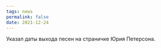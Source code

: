 ```yaml
---
tags: news
permalink: false
date: 2021-12-24
---
```

Указал даты выхода песен на страничке Юрия Петерсона.
